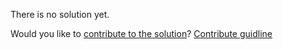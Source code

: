 
There is no solution yet.

Would you like to [contribute to the solution](https://github.com/BFEdev/BFE.dev-solutions/blob/main/problem/implement-completeAssign_en.md)? [Contribute guidline](https://github.com/BFEdev/BFE.dev-solutions#how-to-contribute)
